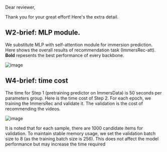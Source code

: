 Dear reviewer,

Thank you for your great effort! Here's the extra detail.

## **W2-brief**: MLP module. 
We substitute MLP with self-attention module for immersion prediction. Here shows the overall results of recommendation task (ImmersRec-att). **Bold** repesents the best performance of every backbone.

![image](https://github.com/hezy18/ImmersRec/assets/45138192/e93f3126-e20c-4a1e-8831-eddf5b15cd47)

## **W4-brief**: time cost
The time for Step 1 (pretraining predictor on ImmersData) is 50 seconds per parameters group. Here is the time cost of Step 2. For each epoch, we training the ImmersRec and validate it. The validation is the cost of recommending the videos.

![image](https://github.com/hezy18/ImmersRec/assets/45138192/6dd7b876-d17b-4a32-9a3b-282dcee92bb0)

It is noted that for each sample, there are 1000 candidate items for validation. To maintain stable memory usage, we set the validation batch size to 8 (as the training batch size is 256). This does not affect the model performance but may increase the time required
